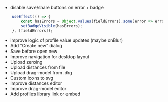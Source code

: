 * disable save/share buttons on error + badge
```js
    useEffect(() => {
        const hasErrors = Object.values(fieldErrors).some(error => error !== null);
        setBadgeVisible(hasErrors);
    }, [fieldErrors]);
```
* improve logic of profile value updates (maybe onBlur)
* Add "Create new" dialog
* Save before open new
* Improve navigation for desktop layout
* Upload zeroing
* Upload distances from file
* Upload drag-model from .drg
* Custom Icons to svg
* Improve distances editor
* Improve drag-model editor
* Add profiles library link or embed